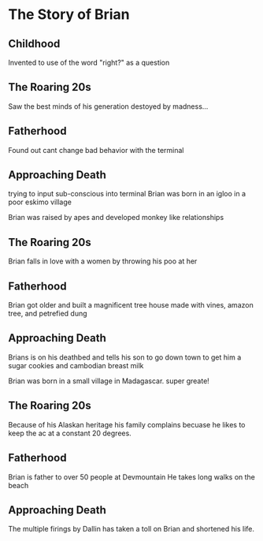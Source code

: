 # The Story of Brian

## Childhood
Invented to use of the word "right?" as a question

## The Roaring 20s
Saw the best minds of his generation destoyed by madness...
## Fatherhood
Found out cant change bad behavior with the terminal

## Approaching Death
trying to input sub-conscious into terminal
	Brian was born in an igloo in a poor eskimo village

Brian was raised by apes and developed monkey like relationships

## The Roaring 20s
Brian falls in love with a women by throwing his poo at her

## Fatherhood
Brian got older and built a magnificent tree house made with vines, amazon tree, and petrefied dung

## Approaching Death
Brians is on his deathbed and tells his son to go down town to get him a sugar cookies and cambodian breast milk

Brian was born in a small village in Madagascar.
super greate!

## The Roaring 20s
Because of his Alaskan heritage his family complains becuase he likes to keep the ac at a constant 20 degrees.


## Fatherhood
Brian is father to over 50 people at Devmountain
He takes long walks on the beach

## Approaching Death
The multiple firings by Dallin has taken a toll on Brian and shortened his life.
